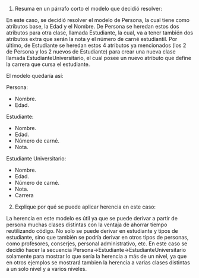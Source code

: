 1. Resuma en un párrafo corto el modelo que decidió resolver:

En este caso, se decidió resolver el modelo de Persona, la cual tiene como atributos base, la Edad y el Nombre. De Persona se heredan estos dos atributos para otra clase, llamada Estudiante, la cual, va a tener también dos atributos extra que serán la nota y el número de carné estudiantil. Por último, de Estudiante se heredan estos 4 atributos ya mencionados (los 2 de Persona y los 2 nuevos de Estudiante) para crear una nueva clase llamada EstudianteUniversitario, el cual posee un nuevo atributo que define la carrera que cursa el estudiante.

El modelo quedaría así:

Persona: 
- Nombre.
- Edad.

Estudiante:
- Nombre.
- Edad.
- Número de carné.
- Nota.

Estudiante Universitario:
- Nombre.
- Edad.
- Número de carné.
- Nota.
- Carrera

2. Explique por qué se puede aplicar herencia en este caso: 

La herencia en este modelo es útil ya que se puede derivar a partir de persona muchas clases distintas con la ventaja de ahorrar tiempo reutilizando código. No solo se puede derivar en estudiante y tipos de estudiante, sino que también se podría derivar en otros tipos de personas, como profesores, conserjes, personal administrativo, etc. En este caso se decidió hacer la secuencia Persona->Estudiante->EstudianteUniversitario solamente para mostrar lo que sería la herencia a más de un nivel, ya que en otros ejemplos se mostrará tambien la herencia a varias clases distintas a un solo nivel y a varios niveles.

